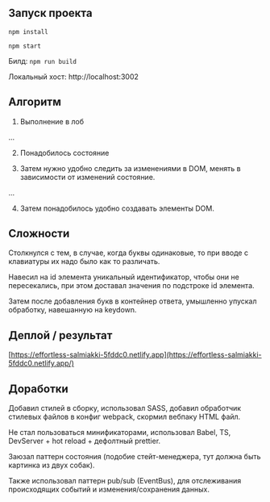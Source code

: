 ## Запуск проекта
 `npm install`

 `npm start`

Билд: `npm run build`

Локальный хост: http://localhost:3002

## Алгоритм
1. Выполнение в лоб

...

2. Понадобилось состояние

3. Затем нужно удобно следить за изменениями в DOM, менять в зависимости от изменений состояние.

...

4. Затем понадобилось удобно создавать элементы DOM.

## Сложности
Столкнулся с тем, в случае, когда буквы одинаковые, то при вводе с клавиатуры их надо было как то различать.
 
Навесил на id элемента уникальный идентификатор, чтобы они не пересекались, при этом доставал значения по подстроке id элемента. 

Затем после добавления букв в контейнер ответа, умышленно упускал обработку, навешанную на keydown.

## Деплой / результат
[https://effortless-salmiakki-5fddc0.netlify.app](https://effortless-salmiakki-5fddc0.netlify.app/)

## Доработки
Добавил стилей в сборку, использовал SASS, добавил обработчик стилевых файлов в конфиг webpack, скормил вебпаку HTML файл.

Не стал пользоваться минификаторами, использовал Babel, TS, DevServer + hot reload + дефолтный prettier.

Заюзал паттерн состояния (подобие стейт-менеджера, тут должна быть картинка из двух собак). 

Также использовал паттерн pub/sub (EventBus), для отслеживания происходящих событий и изменения/сохранения данных.
